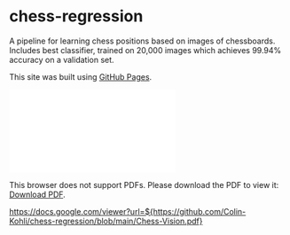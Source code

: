 # chess-regression
A pipeline for learning chess positions based on images of chessboards. Includes best classifier, trained on 20,000 images which achieves 99.94% accuracy on a validation set. 


This site was built using [GitHub Pages](Chess-Vision/Chess-Vision-1.png).

<object data="Chess-Vision.pdf" type="application/pdf" width="700px" height="700px">
    <embed src="Chess-Vision.pdf">
        <p>This browser does not support PDFs. Please download the PDF to view it: <a href="Chess-Vision.pdf">Download PDF</a>.</p>
    </embed>
</object>

https://docs.google.com/viewer?url=${https://github.com/Colin-Kohli/chess-regression/blob/main/Chess-Vision.pdf}
